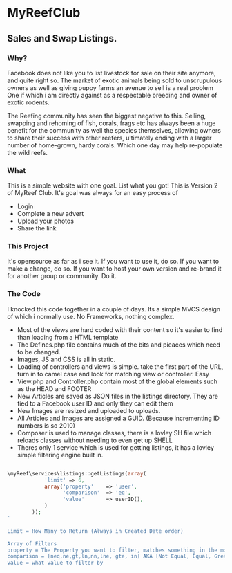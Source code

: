 # MyReefClub
## Sales and Swap Listings.

### Why?
Facebook does not like you to list livestock for sale on their site anymore, and quite right so. 
The market of exotic animals being sold to unscrupulous owners as well as giving puppy farms an avenue to sell is a real problem
One if which i am directly against as a respectable breeding and owner of exotic rodents.

The Reefing community has seen the biggest negative to this. Selling, swapping and rehoming of fish, corals, frags etc
has always been a huge benefit for the community as well the species themselves, allowing owners to share their success with
other reefers, ultimately ending with a larger number of home-grown, hardy corals. Which one day may help re-populate the wild reefs.

### What
This is a simple website with one goal. List what you got! This is Version 2 of MyReef Club. It's goal was always for an easy process of

- Login
- Complete a new advert
- Upload your photos
- Share the link

### This Project
It's opensource as far as i see it. If you want to use it, do so. If you want to make a change, do so. If you want to host your own version
and re-brand it for another group or community. Do it. 

### The Code
I knocked this code together in a couple of days. Its a simple MVCS design of which i normally use. No Frameworks, nothing complex. 

- Most of the views are hard coded with their content so it's easier to find than loading from a HTML template
- The Defines.php file contains much of the bits and pieaces which need to be changed. 
- Images, JS and CSS is all in static. 
- Loading of controllers and views is simple. take the first part of the URL, turn in to camel case and look for matching view or controller. Easy
- View.php and Controller.php contain most of the global elements such as the HEAD and FOOTER
- New Articles are saved as JSON files in the listings directory. They are tied to a Facebook user ID and only they can edit them
- New Images are resized and uploaded to uploads. 
- All Articles and Images are assigned a GUID. (Because incrementing ID numbers is so 2010)
- Composer is used to manage classes, there is a lovley SH file which reloads classes without needing to even get up SHELL
- Theres only 1 service which is used for getting listings, it has a lovley simple filtering engine built in. 

```php

\myReef\services\listings::getListings(array(
			'limit' => 6, 
			array('property'    => 'user',
				  'comparison'  => 'eq',
				  'value'		=> userID(),
			)
		));
`

Limit = How Many to Return (Always in Created Date order)

Array of Filters
property = The Property you want to filter, matches something in the model
comparison = [neq,ne,gt,ln,nn,lne, gte, in] AKA [Not Equal, Equal, Greater Than, Less Than, Greater or Equal, Less or Equal, Not Null, Is Null]
value = what value to filter by

